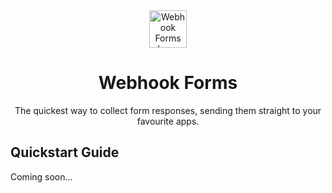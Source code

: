 <div align="center">
    <a href="https://www.webhookforms.com" align="center">
        <img height="60" src="https://i.imgur.com/CLXhLUm.png"  alt="Webhook Forms Logo">
    </a>
    <h1 align="center">Webhook Forms</h1>
    <p align="center">The quickest way to collect form responses, sending them straight to your favourite apps.</p>
</div>

## Quickstart Guide

Coming soon...